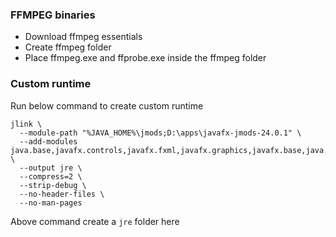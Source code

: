 ### FFMPEG binaries
- Download ffmpeg essentials
- Create ffmpeg folder
- Place ffmpeg.exe and ffprobe.exe inside the ffmpeg folder

### Custom runtime
Run below command to create custom runtime
```declarative
jlink \
  --module-path "%JAVA_HOME%\jmods;D:\apps\javafx-jmods-24.0.1" \
  --add-modules java.base,javafx.controls,javafx.fxml,javafx.graphics,javafx.base,java.naming,java.sql \
  --output jre \
  --compress=2 \
  --strip-debug \
  --no-header-files \
  --no-man-pages
```
Above command create a `jre` folder here